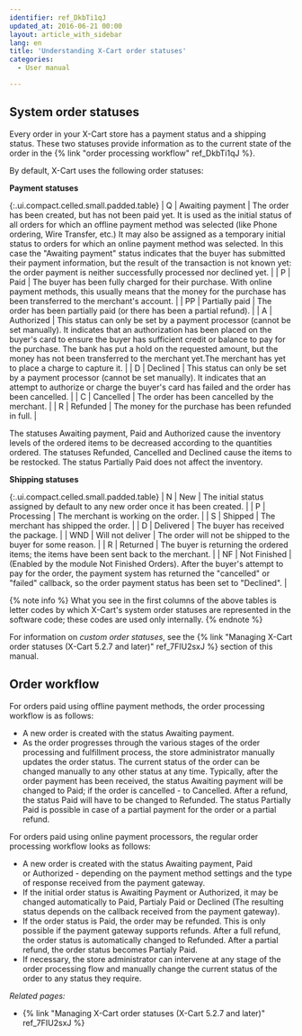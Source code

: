 ```yaml
---
identifier: ref_DkbTi1qJ
updated_at: 2016-06-21 00:00
layout: article_with_sidebar
lang: en
title: 'Understanding X-Cart order statuses'
categories:
  - User manual

---
```



## System order statuses

Every order in your X-Cart store has a payment status and a shipping status. These two statuses provide information as to the current state of the order in the {% link "order processing workflow" ref_DkbTi1qJ %}. 

By default, X-Cart uses the following order statuses:

**Payment statuses**

{:.ui.compact.celled.small.padded.table}
| Q | Awaiting payment | The order has been created, but has not been paid yet. It is used as the initial status of all orders for which an offline payment method was selected (like Phone ordering, Wire Transfer, etc.) It may also be assigned as a temporary initial status to orders for which an online payment method was selected. In this case the "Awaiting payment" status indicates that the buyer has submitted their payment information, but the result of the transaction is not known yet: the order payment is neither successfully processed nor declined yet. |
| P | Paid | The buyer has been fully charged for their purchase. With online payment methods, this usually means that the money for the purchase has been transferred to the merchant's account. |
| PP | Partially paid | The order has been partially paid (or there has been a partial refund). |
| A | Authorized | This status can only be set by a payment processor (cannot be set manually). It indicates that an authorization has been placed on the buyer's card to ensure the buyer has sufficient credit or balance to pay for the purchase. The bank has put a hold on the requested amount, but the money has not been transferred to the merchant yet.The merchant has yet to place a charge to capture it. |
| D | Declined | This status can only be set by a payment processor (cannot be set manually). It indicates that an attempt to authorize or charge the buyer's card has failed and the order has been cancelled. |
| C | Cancelled | The order has been cancelled by the merchant. |
| R | Refunded | The money for the purchase has been refunded in full. |

The statuses Awaiting payment, Paid and Authorized cause the inventory levels of the ordered items to be decreased according to the quantities ordered. The statuses Refunded, Cancelled and Declined cause the items to be restocked. The status Partially Paid does not affect the inventory.

**Shipping statuses**

{:.ui.compact.celled.small.padded.table}
| N | New | The initial status assigned by default to any new order once it has been created. |
| P | Processing | The merchant is working on the order. |
| S | Shipped | The merchant has shipped the order. |
| D | Delivered | The buyer has received the package. |
| WND | Will not deliver | The order will not be shipped to the buyer for some reason. |
| R | Returned | The buyer is returning the ordered items; the items have been sent back to the merchant. |
| NF | Not Finished | (Enabled by the module Not Finished Orders). After the buyer's attempt to pay for the order, the payment system has returned the "cancelled" or "failed" callback, so the order payment status has been set to "Declined". |

{% note info %}
What you see in the first columns of the above tables is letter codes by which X-Cart's system order statuses are represented in the software code; these codes are used only internally.
{% endnote %}

For information on _custom order statuses_, see the {% link "Managing X-Cart order statuses (X-Cart 5.2.7 and later)" ref_7FIU2sxJ %} section of this manual.

## Order workflow

For orders paid using offline payment methods, the order processing workflow is as follows:

*   A new order is created with the status Awaiting payment.
*   As the order progresses through the various stages of the order processing and fulfillment process, the store administrator manually updates the order status. The current status of the order can be changed manually to any other status at any time. Typically, after the order payment has been received, the status Awaiting payment will be changed to Paid; if the order is cancelled - to Cancelled. After a refund, the status Paid will have to be changed to Refunded. The status Partially Paid is possible in case of a partial payment for the order or a partial refund.

For orders paid using online payment processors, the regular order processing workflow looks as follows:

*   A new order is created with the status Awaiting payment, Paid or Authorized - depending on the payment method settings and the type of response received from the payment gateway.
*   If the initial order status is Awaiting Payment or Authorized, it may be changed automatically to Paid, Partialy Paid or Declined (The resulting status depends on the callback received from the payment gateway).
*   If the order status is Paid, the order may be refunded. This is only possible if the payment gateway supports refunds. After a full refund, the order status is automatically changed to Refunded. After a partial refund, the order status becomes Partialy Paid.
*   If necessary, the store administrator can intervene at any stage of the order processing flow and manually change the current status of the order to any status they require.

_Related pages:_

*   {% link "Managing X-Cart order statuses (X-Cart 5.2.7 and later)" ref_7FIU2sxJ %}